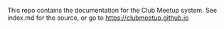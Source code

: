 This repo contains the documentation for the Club Meetup system. See index.md for the source, or go to https://clubmeetup.github.io
